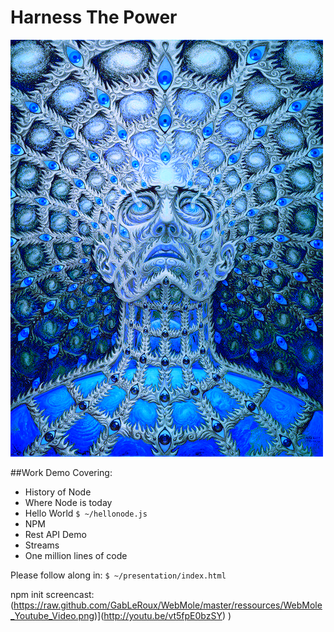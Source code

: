 Harness The Power
=================

![image](./power.png)

##Work Demo Covering:

* History of Node
* Where Node is today
* Hello World `$ ~/hellonode.js`
* NPM 
* Rest API Demo
* Streams
* One million lines of code

Please follow along in:
`$ ~/presentation/index.html`

npm init screencast:
(https://raw.github.com/GabLeRoux/WebMole/master/ressources/WebMole_Youtube_Video.png)](http://youtu.be/vt5fpE0bzSY)
)


